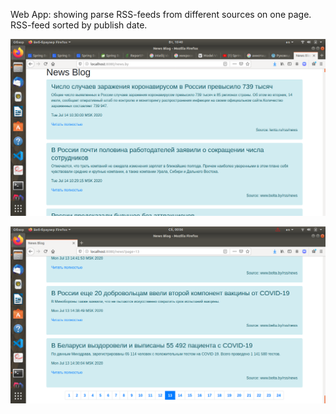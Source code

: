Web App: showing parse RSS-feeds from different sources on one page. RSS-feed sorted by publish date.


![alt text](report/example.png "Example")​



![alt text](report/pagination.png "Example")​
